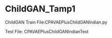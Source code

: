 # ChildGAN_Tamp1
ChildGAN
Train File:CPAVAEPlusChildGANIndian.py

Test File: CPAVAEPlusChildGANIndianTest




